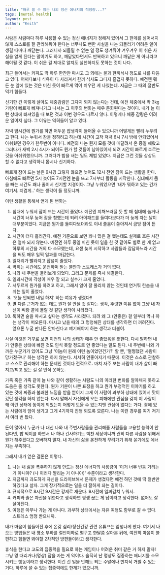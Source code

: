 ```yaml
---
title: "하루 쓸 수 있는 나의 정신 에너지의 적정량...?"
tags: [mental health]
layout: post
author: "Keith"
---
```


사람은 사람마다 하루 사용할 수 있는 정신 에너지가 정해져 있어서 그 한계를 넘어서지 않게 스스로를 잘 관리해줘야 한다는 너무나도 뻔한 사실을 나는 되돌리기 어려운 일이 생길 때마다 깨닫는다. 그러니까 되돌릴 수 없는 일 정도 생겨줘야 겨우겨우 이 쉬운 사실을 알게 된다는 말이기도 하고, 깨닫았다면서도 반복하고 있으니 깨닫은 게 아니라고 해야될 것 같다. 이 쉬운 걸 제대로 알지도 실천하지도 못하는 것이 나다. 

최근 들어서는 커피도 딱 하루 한잔만 마시고 그 외에는 물과 한끼식사 정도로 나를 다듬고 있다. 어쩌다보니 식욕이 다 사라져서 한끼 식사도 그다지 즐겁지 못하다. 예전엔 뭐든 눈 앞에 있는 것은 미친 듯이 빠르게 먹어 치우던 게 나였는데. 지금은 그 때의 절반도 먹기 힘들다.

신기한 건 이렇게 살아도 체중감럄은 그다지 되지 않는다는 건데, 예전 체중에서 딱 3kg 가량이 빠르게 빠져나가고 나서는 그 이후의 변화는 매우 둔화된다는 것이다. 내가 늘 이런 상태에 빠져있을 때 보던 것과 이번 경우도 다르지 않다. 이렇게나 체중 감량은 어려운 일이지 싶다. 그 이유는 익히들어 알고 있다.

자녁 밤시간에 뭔가를 하면 어두운 잡생각이 들어올 수 있으니까 어떻게든 빨리 누우려고 한다. 나는 누워서 잠을 청하려고 하는데 시간이 고작 저녁 6시 7시 밖에 안되있어서 아쉬웠던 경우가 한두번이 아니다. 예전의 나는 뭔지 모를 것에 매달려서 온 종일 해왔고 그러다가 새벽 2시 4시가 되어도 뭔가 할 것들이 남아있어서 되려 시간이 빠르게 흐르는 것을 아쉬워했으니까. 그러다가 밤을 새는 일도 제법 있었다. 지금은 그런 것들 상상도 할 수 없다고 생각하니 몹시나 신기하다.

빠르게 잠이 드는 날은 9시경 그렇지 않으면 늦어도 12시 전엔 잠이 드는 생활을 한다. 아침에도 빠르면 5시 늦어도 7시전엔 눈을 뜨고 7시부터 활동을 시작한다. 침대에서 몸을 빼는 시간도 꽤나 줄어서 신기할 지경이다. 그냥 누워있으면 '내가 뭐하고 있는 건가 여기서. 지겹게..' 하는 생각이 들 정도니까.

이런 생활을 통해서 얻게 된 변화는

1. 침대에 누워서 잠이 드는 시간이 줄었다. 예전엔 지쳐쓰러질 듯 할 때 침대에 눕거나 시간이 너무 늦어 잠을 청했는데 되려 아이패드를 들여다보다가 더 늦게 자는 날이 대부분이었다. 지금은 뭔가를 들여다보더라도 이내 졸음이 쏟아져서 금방 잠이 든다.
1. 시간이 더디 흘러간다. 예전 기준으로 보면 꽤나 많은 걸 했는데도 실제로 흐른 시간은 얼마 되지 않는다. 예전엔 하루 종일 미친 듯이 일을 한 것 같아도 별로 한 게 없고 하루의 시간을 거의 다 소모했는데, 요샌 늦게 시작하고 사람들과 잡담하느라 시간을 써도 매우 일찍 일과를 마감한다.
1. 일처리가 빨라지고 잡념이 줄었다. 
1. 막히는 시간에도 운전하며 받는 불안과 스트레스가 거의 없다.
1. 나와 내 주변을 둘러보게 되었다. 그리고 문제를 즉시 해결한다.
1. 일과시간에 각성이 매우 잘 되고 실수가 크게 줄었다.
1. 서두르게 뭔가를 하려고 하고, 그래서 일이 잘 풀리지 않는 것인데 연거풔 한숨을 내쉬는 일이 줄었다.
1. '오늘 안되면 내일 하지' 하는 여유가 생겼다!!
1. 별 다른 근거가 없는 데도 뭔가 잘 안될 것 같다는 생각, 뚜렷한 이유 없이 그냥 내 자신이 벼랑 끝에 몰랄 것 같단 생각이 사라졌다.
1. 툭하면 술을 마시고 싶다는 생각도 사라졌다. 되려 왜 그 (안좋은) 걸 일부러 먹나 하는 생각이 떠오른다. 마시고 났을 때의 그 멍청해진 상태를 생각하면 더 꺼려진다. 앞으론 누굴 만나든 안마신다고 얘기해야지 하는 생각과 더불어.

사실 이것은 거꾸로 보면 이전의 나의 상태가 매우 안 좋았음을 뜻한다. 다시 말하면 내가 안좋은 상태에 빠진 것도 인식 못할 정도로 안 좋았다는 말도 된다. 내 주변에 나와 가까운 누군가가 있어도 그냥 '이놈이 원래 이런 놈이었던건가?' 할 뿐, '멀쩡했던 사람이 망가졌구나' 하는 생각은 하지 않는다. 서서히 안좋아지기 때문에. 이것은 스스로 관찰하고 스스로 관리해야 하는 문제인 것이다 전적으로. 마치 자주 보는 사람이 내가 살이 빠지고/찌고 있는 걸 잘 인식 못하듯.

가족 혹은 가족 같이 늘 나와 같이 생활하는 사람도 나의 이러한 변화를 알아채지 못하고 도움은 줄 생각도 못한다. 뭔가 기분이 나쁜 표정을 하고 뭔가 부정적인 이야기를 하고 있는 것에 짜증과 불쾌한 느낌을 받을 뿐이지 그게 이 사람이 과부하 상태에 있어서 맛이 갔단 생각을 하지 않는다. 다시 말해서 자신에게 오는 피해에만 관심을 갖지 이 사람이 왜 이런 상태에 놓이게 되었는지 어떻게 도울 수 있는지엔 관심이 없다는 거다. 곁에 있는 사람에게 암이 생기고 그게 4기까지 진행 되도록 모른다. 나는 이런 경우를 여기 저기서 여러 번 봤다. 

돈이 많아서 누군가 나 대신 나와 내 주변사람들을 관리해줄 사람들을 고용할 능력이 안된다면, 밥 먹이를 하면서 나 하나 건사하기도 벅찬 세상이니까 괜히 다른 사람을 위해서 뭔가 해주겠다고 오버하지 말자. 내 자신의 삶을 온전하게 꾸려가기 위해 쏟기에도 에너지는 부족하다. 

그래서 내가 얻은 결론은 이렇다.

1. 나는 내 삶을 폭주하지 않게 만드는 정신 에너지의 사용량이 '이거 너무 빈둥 거리는 거 아니야? (나 이러다 짤리는 거 아니야)' 수준이라고 생각한다. 
1. 지금까지 과도하게 자신을 드라이브해서 문제가 생겼다면 예전 하던 것에 딱 절반만 하겠다고 살자. 그게 장기적으로는 일을 더 잘하게 되는 길이다.
1. 규칙적으로 8시간 9시간은 강제로 재운다. 9시전에 일찌감치 누워서. 
1. 커피와 술은 자신을 위한다고 생각하면 평생 끊는 게 답이라고 생각한다. 없어도 잘 살아진다.
1. 여행은 아무나 가는 게 아니다. 과부하 상태에서는 자유 여행도 함부로 갈 수 없다. 스트레스 엄청 받으니까.

내가 마음이 힘들어진 후에 온갖 심리/정신건강 관련 유튜브는 엄청나게 봤다. 여기서 나오는 방법들은 내 평소 부하를 절반이하로 떨구고 한달쯤 살아본 뒤에, 여전히 마음이 불편하고 힘들면 봐야할 2차적인 방편들이라고 생각한다. 

휴식을 한다고 고도의 집중력을 필요로 하는 게임이나 어려운 취미 같은 거 하지 말자! 그냥 멍 때리거나(명상) 잠을 자는 게 약이다. 솔직히 난 명상도 집중하는 에너지를 소모시키는 행동이라고 생각한다.
이런 건 일을 안해도 되는 주말에나 만지작 거릴 수 있는 거다. 하루에 쓸 수 있는 집중력에도 한계가 있으니까.
